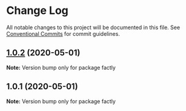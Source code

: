 # Change Log

All notable changes to this project will be documented in this file.
See [Conventional Commits](https://conventionalcommits.org) for commit guidelines.

## [1.0.2](https://github.com/mhjadav/gatsby-themes/compare/factly@1.0.1...factly@1.0.2) (2020-05-01)

**Note:** Version bump only for package factly





## 1.0.1 (2020-05-01)

**Note:** Version bump only for package factly
